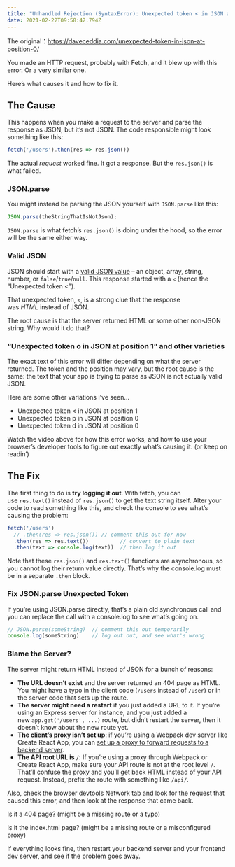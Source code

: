 ```yaml
---
title: "Unhandled Rejection (SyntaxError): Unexpected token < in JSON at position 0"
date: 2021-02-22T09:58:42.794Z
---
```

<!--StartFragment-->

The original：<https://daveceddia.com/unexpected-token-in-json-at-position-0/>

You made an HTTP request, probably with Fetch, and it blew up with this error. Or a very similar one.

Here’s what causes it and how to fix it.



## The Cause

This happens when you make a request to the server and parse the response as JSON, but it’s not JSON. The code responsible might look something like this:

```javascript
fetch('/users').then(res => res.json())
```

The actual *request* worked fine. It got a response. But the `res.json()` is what failed.

### JSON.parse

You might instead be parsing the JSON yourself with `JSON.parse` like this:

```javascript
JSON.parse(theStringThatIsNotJson);
```

`JSON.parse` is what fetch’s `res.json()` is doing under the hood, so the error will be the same either way.

### Valid JSON

JSON should start with a [valid JSON value](https://stackoverflow.com/a/5034547/465887) – an object, array, string, number, or `false`/`true`/`null`. This response started with a `<` (hence the “Unexpected token <”).

That unexpected token, `<`, is a strong clue that the response was *HTML* instead of JSON.

The root cause is that the server returned HTML or some other non-JSON string. Why would it do that?

### “Unexpected token o in JSON at position 1” and other varieties

The exact text of this error will differ depending on what the server returned. The token and the position may vary, but the root cause is the same: the text that your app is trying to parse as JSON is not actually valid JSON.

Here are some other variations I’ve seen…

* Unexpected token < in JSON at position 1
* Unexpected token p in JSON at position 0
* Unexpected token d in JSON at position 0

Watch the video above for how this error works, and how to use your browser’s developer tools to figure out exactly what’s causing it. (or keep on readin’)

## The Fix

The first thing to do is **try logging it out**. With fetch, you can use `res.text()` instead of `res.json()` to get the text string itself. Alter your code to read something like this, and check the console to see what’s causing the problem:

```javascript
fetch('/users')
  // .then(res => res.json()) // comment this out for now
  .then(res => res.text())          // convert to plain text
  .then(text => console.log(text))  // then log it out
```

Note that these `res.json()` and `res.text()` functions are asynchronous, so you cannot log their return value directly. That’s why the console.log must be in a separate `.then` block.

### Fix JSON.parse Unexpected Token

If you’re using JSON.parse directly, that’s a plain old synchronous call and you can replace the call with a console.log to see what’s going on.

```javascript
// JSON.parse(someString)  // comment this out temporarily
console.log(someString)    // log out out, and see what's wrong
```

### Blame the Server?

The server might return HTML instead of JSON for a bunch of reasons:

* **The URL doesn’t exist** and the server returned an 404 page as HTML. You might have a typo in the client code (`/users` instead of `/user`) or in the server code that sets up the route.
* **The server might need a restart** if you just added a URL to it. If you’re using an Express server for instance, and you just added a new `app.get('/users', ...)` route, but didn’t restart the server, then it doesn’t know about the new route yet.
* **The client’s proxy isn’t set up**: if you’re using a Webpack dev server like Create React App, you can [set up a proxy to forward requests to a backend server](https://daveceddia.com/create-react-app-express-backend/#configure-the-proxy).
* **The API root URL is `/`**: If you’re using a proxy through Webpack or Create React App, make sure your API route is not at the root level `/`. That’ll confuse the proxy and you’ll get back HTML instead of your API request. Instead, prefix the route with something like `/api/`.

Also, check the browser devtools Network tab and look for the request that caused this error, and then look at the response that came back.

Is it a 404 page? (might be a missing route or a typo)

Is it the index.html page? (might be a missing route or a misconfigured proxy)

If everything looks fine, then restart your backend server and your frontend dev server, and see if the problem goes away.

<!--EndFragment-->